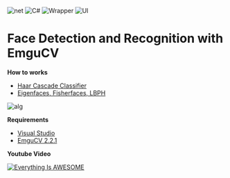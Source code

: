![net](https://img.shields.io/badge/.NET-4-Green.svg)
![C#](https://img.shields.io/badge/language-Csharp-blue.svg)
![Wrapper](https://img.shields.io/badge/wrapper-EmguCV-purple.svg)
![UI](https://img.shields.io/badge/UI-WPF-red.svg)

# Face Detection and Recognition with EmguCV

**How to works**
   - [Haar Cascade Classifier](http://mesutpiskin.com/blog/321.html)
   - [Eigenfaces, Fisherfaces, LBPH](http://mesutpiskin.com/blog/opencv-yuz-tanima-eigenfaces-fisherfaces-lbph.html)


![alg](https://svgshare.com/i/7fc.svg)


**Requirements**
   - [Visual Studio](https://visualstudio.microsoft.com/)
   - [EmguCV 2.2.1](https://sourceforge.net/projects/emgucv/files/emgucv/2.2.1/)


**Youtube Video**

[![Everything Is AWESOME](http://image.prntscr.com/image/9eb2fd2b97a24d20a2d8801d8783d898.png)](https://youtu.be/0wxWdCc_TFo "Face detect and recognition")
